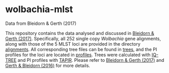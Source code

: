 # wolbachia-mlst
Data from Bleidorn &amp; Gerth (2017)

This repository contains the data analysed and discussed in [Bleidorn & Gerth (2017)](https://github.com/gerthmicha/wolbachia-mlst). Specifically, all 252 single copy *Wolbachia* gene alignments, along with those of the 5 MLST loci are provided in the directory [alignments](https://github.com/gerthmicha/wolbachia-mlst/tree/master/alignments). All corresponding tree files can be found in [trees](https://github.com/gerthmicha/wolbachia-mlst/tree/master/trees), and the PI profiles for the loci are located in [profiles](https://github.com/gerthmicha/wolbachia-mlst/tree/master/profiles). Trees were calculated with [IQ-TREE](http://www.iqtree.org/) and PI profiles with [TAPIR](https://github.com/faircloth-lab/tapir). Please refer to [Bleidorn & Gerth (2017)](https://github.com/gerthmicha/wolbachia-mlst) and [Gerth & Bleidorn (2016)](http://rdcu.be/t8tX) for more details. 
